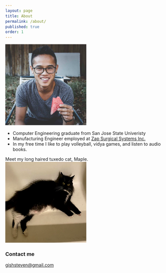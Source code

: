 ```yaml
---
layout: page
title: About
permalink: /about/
published: true
order: 1
---
```


<img src="/images/sndl.jpg" alt="Profile Picture" style="width:256px;height:256x;align:center">

- Computer Engineering graduate from San Jose State Univeristy
- Manufacturing Engineer employed at [Zap Surgical Systems Inc.](https://zapsurgical.com/)
- In my free time I like to play volleyball, vidya games, and listen to audio books. 


Meet my long haired tuxedo cat, Maple.
<img src="/images/Maple.png" alt="Maple Tuxedo Cat" style="width:256px;height:256px;align:center">


### Contact me

[gishsteven@gmail.com](mailto:gishsteven@gmail.com)
